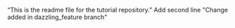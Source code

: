 “This is the readme file for the tutorial
repository.”
Add second line
"Change added in dazzling_feature branch"
